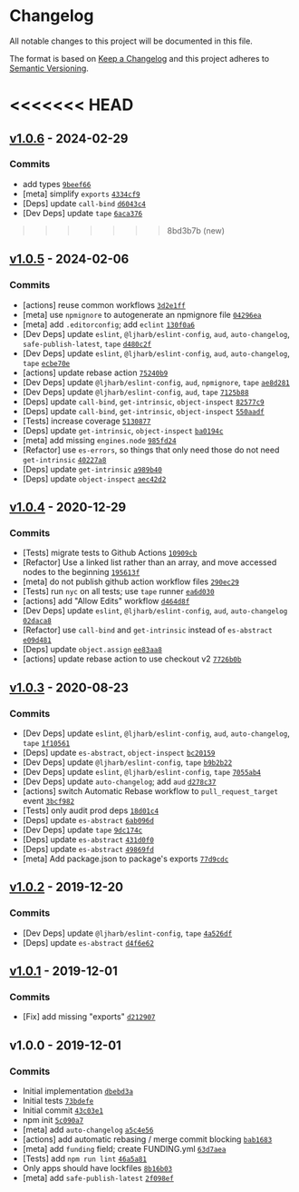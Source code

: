 # Changelog

All notable changes to this project will be documented in this file.

The format is based on [Keep a Changelog](https://keepachangelog.com/en/1.0.0/)
and this project adheres to [Semantic Versioning](https://semver.org/spec/v2.0.0.html).

<<<<<<< HEAD
=======
## [v1.0.6](https://github.com/ljharb/side-channel/compare/v1.0.5...v1.0.6) - 2024-02-29

### Commits

- add types [`9beef66`](https://github.com/ljharb/side-channel/commit/9beef6643e6d717ea57bedabf86448123a7dd9e9)
- [meta] simplify `exports` [`4334cf9`](https://github.com/ljharb/side-channel/commit/4334cf9df654151504c383b62a2f9ebdc8d9d5ac)
- [Deps] update `call-bind` [`d6043c4`](https://github.com/ljharb/side-channel/commit/d6043c4d8f4d7be9037dd0f0419c7a2e0e39ec6a)
- [Dev Deps] update `tape` [`6aca376`](https://github.com/ljharb/side-channel/commit/6aca3761868dc8cd5ff7fd9799bf6b95e09a6eb0)

>>>>>>> 8bd3b7b (new)
## [v1.0.5](https://github.com/ljharb/side-channel/compare/v1.0.4...v1.0.5) - 2024-02-06

### Commits

- [actions] reuse common workflows [`3d2e1ff`](https://github.com/ljharb/side-channel/commit/3d2e1ffd16dd6eaaf3e40ff57951f840d2d63c04)
- [meta] use `npmignore` to autogenerate an npmignore file [`04296ea`](https://github.com/ljharb/side-channel/commit/04296ea17d1544b0a5d20fd5bfb31aa4f6513eb9)
- [meta] add `.editorconfig`; add `eclint` [`130f0a6`](https://github.com/ljharb/side-channel/commit/130f0a6adbc04d385c7456a601d38344dce3d6a9)
- [Dev Deps] update `eslint`, `@ljharb/eslint-config`, `aud`, `auto-changelog`, `safe-publish-latest`, `tape` [`d480c2f`](https://github.com/ljharb/side-channel/commit/d480c2fbe757489ae9b4275491ffbcc3ac4725e9)
- [Dev Deps] update `eslint`, `@ljharb/eslint-config`, `aud`, `auto-changelog`, `tape` [`ecbe70e`](https://github.com/ljharb/side-channel/commit/ecbe70e53a418234081a77971fec1fdfae20c841)
- [actions] update rebase action [`75240b9`](https://github.com/ljharb/side-channel/commit/75240b9963b816e8846400d2287cb68f88c7fba7)
- [Dev Deps] update `@ljharb/eslint-config`, `aud`, `npmignore`, `tape` [`ae8d281`](https://github.com/ljharb/side-channel/commit/ae8d281572430099109870fd9430d2ca3f320b8d)
- [Dev Deps] update `@ljharb/eslint-config`, `aud`, `tape` [`7125b88`](https://github.com/ljharb/side-channel/commit/7125b885fd0eacad4fee9b073b72d14065ece278)
- [Deps] update `call-bind`, `get-intrinsic`, `object-inspect` [`82577c9`](https://github.com/ljharb/side-channel/commit/82577c9796304519139a570f82a317211b5f3b86)
- [Deps] update `call-bind`, `get-intrinsic`, `object-inspect` [`550aadf`](https://github.com/ljharb/side-channel/commit/550aadf20475a6081fd70304cc54f77259a5c8a8)
- [Tests] increase coverage [`5130877`](https://github.com/ljharb/side-channel/commit/5130877a7b27c862e64e6d1c12a178b28808859d)
- [Deps] update `get-intrinsic`, `object-inspect` [`ba0194c`](https://github.com/ljharb/side-channel/commit/ba0194c505b1a8a0427be14cadd5b8a46d4d01b8)
- [meta] add missing `engines.node` [`985fd24`](https://github.com/ljharb/side-channel/commit/985fd249663cb06617a693a94fe08cad12f5cb70)
- [Refactor] use `es-errors`, so things that only need those do not need `get-intrinsic` [`40227a8`](https://github.com/ljharb/side-channel/commit/40227a87b01709ad2c0eebf87eb4223a800099b9)
- [Deps] update `get-intrinsic` [`a989b40`](https://github.com/ljharb/side-channel/commit/a989b4024958737ae7be9fbffdeff2078f33a0fd)
- [Deps] update `object-inspect` [`aec42d2`](https://github.com/ljharb/side-channel/commit/aec42d2ec541a31aaa02475692c87d489237d9a3)

## [v1.0.4](https://github.com/ljharb/side-channel/compare/v1.0.3...v1.0.4) - 2020-12-29

### Commits

- [Tests] migrate tests to Github Actions [`10909cb`](https://github.com/ljharb/side-channel/commit/10909cbf8ce9c0bf96f604cf13d7ffd5a22c2d40)
- [Refactor] Use a linked list rather than an array, and move accessed nodes to the beginning [`195613f`](https://github.com/ljharb/side-channel/commit/195613f28b5c1e6072ef0b61b5beebaf2b6a304e)
- [meta] do not publish github action workflow files [`290ec29`](https://github.com/ljharb/side-channel/commit/290ec29cd21a60585145b4a7237ec55228c52c27)
- [Tests] run `nyc` on all tests; use `tape` runner [`ea6d030`](https://github.com/ljharb/side-channel/commit/ea6d030ff3fe6be2eca39e859d644c51ecd88869)
- [actions] add "Allow Edits" workflow [`d464d8f`](https://github.com/ljharb/side-channel/commit/d464d8fe52b5eddf1504a0ed97f0941a90f32c15)
- [Dev Deps] update `eslint`, `@ljharb/eslint-config`, `aud`, `auto-changelog` [`02daca8`](https://github.com/ljharb/side-channel/commit/02daca87c6809821c97be468d1afa2f5ef447383)
- [Refactor] use `call-bind` and `get-intrinsic` instead of `es-abstract` [`e09d481`](https://github.com/ljharb/side-channel/commit/e09d481528452ebafa5cdeae1af665c35aa2deee)
- [Deps] update `object.assign` [`ee83aa8`](https://github.com/ljharb/side-channel/commit/ee83aa81df313b5e46319a63adb05cf0c179079a)
- [actions] update rebase action to use checkout v2 [`7726b0b`](https://github.com/ljharb/side-channel/commit/7726b0b058b632fccea709f58960871defaaa9d7)

## [v1.0.3](https://github.com/ljharb/side-channel/compare/v1.0.2...v1.0.3) - 2020-08-23

### Commits

- [Dev Deps] update `eslint`, `@ljharb/eslint-config`, `aud`, `auto-changelog`, `tape` [`1f10561`](https://github.com/ljharb/side-channel/commit/1f105611ef3acf32dec8032ae5c0baa5e56bb868)
- [Deps] update `es-abstract`, `object-inspect` [`bc20159`](https://github.com/ljharb/side-channel/commit/bc201597949a505e37cef9eaf24c7010831e6f03)
- [Dev Deps] update `@ljharb/eslint-config`, `tape` [`b9b2b22`](https://github.com/ljharb/side-channel/commit/b9b2b225f9e0ea72a6ec2b89348f0bd690bc9ed1)
- [Dev Deps] update `eslint`, `@ljharb/eslint-config`, `tape` [`7055ab4`](https://github.com/ljharb/side-channel/commit/7055ab4de0860606efd2003674a74f1fe6ebc07e)
- [Dev Deps] update `auto-changelog`; add `aud` [`d278c37`](https://github.com/ljharb/side-channel/commit/d278c37d08227be4f84aa769fcd919e73feeba40)
- [actions] switch Automatic Rebase workflow to `pull_request_target` event [`3bcf982`](https://github.com/ljharb/side-channel/commit/3bcf982faa122745b39c33ce83d32fdf003741c6)
- [Tests] only audit prod deps [`18d01c4`](https://github.com/ljharb/side-channel/commit/18d01c4015b82a3d75044c4d5ba7917b2eac01ec)
- [Deps] update `es-abstract` [`6ab096d`](https://github.com/ljharb/side-channel/commit/6ab096d9de2b482cf5e0717e34e212f5b2b9bc9a)
- [Dev Deps] update `tape` [`9dc174c`](https://github.com/ljharb/side-channel/commit/9dc174cc651dfd300b4b72da936a0a7eda5f9452)
- [Deps] update `es-abstract` [`431d0f0`](https://github.com/ljharb/side-channel/commit/431d0f0ff11fbd2ae6f3115582a356d3a1cfce82)
- [Deps] update `es-abstract` [`49869fd`](https://github.com/ljharb/side-channel/commit/49869fd323bf4453f0ba515c0fb265cf5ab7b932)
- [meta] Add package.json to package's exports [`77d9cdc`](https://github.com/ljharb/side-channel/commit/77d9cdceb2a9e47700074f2ae0c0a202e7dac0d4)

## [v1.0.2](https://github.com/ljharb/side-channel/compare/v1.0.1...v1.0.2) - 2019-12-20

### Commits

- [Dev Deps] update `@ljharb/eslint-config`, `tape` [`4a526df`](https://github.com/ljharb/side-channel/commit/4a526df44e4701566ed001ec78546193f818b082)
- [Deps] update `es-abstract` [`d4f6e62`](https://github.com/ljharb/side-channel/commit/d4f6e629b6fb93a07415db7f30d3c90fd7f264fe)

## [v1.0.1](https://github.com/ljharb/side-channel/compare/v1.0.0...v1.0.1) - 2019-12-01

### Commits

- [Fix] add missing "exports" [`d212907`](https://github.com/ljharb/side-channel/commit/d2129073abf0701a5343bf28aa2145617604dc2e)

## v1.0.0 - 2019-12-01

### Commits

- Initial implementation [`dbebd3a`](https://github.com/ljharb/side-channel/commit/dbebd3a4b5ed64242f9a6810efe7c4214cd8cde4)
- Initial tests [`73bdefe`](https://github.com/ljharb/side-channel/commit/73bdefe568c9076cf8c0b8719bc2141aec0e19b8)
- Initial commit [`43c03e1`](https://github.com/ljharb/side-channel/commit/43c03e1c2849ec50a87b7a5cd76238a62b0b8770)
- npm init [`5c090a7`](https://github.com/ljharb/side-channel/commit/5c090a765d66a5527d9889b89aeff78dee91348c)
- [meta] add `auto-changelog` [`a5c4e56`](https://github.com/ljharb/side-channel/commit/a5c4e5675ec02d5eb4d84b4243aeea2a1d38fbec)
- [actions] add automatic rebasing / merge commit blocking [`bab1683`](https://github.com/ljharb/side-channel/commit/bab1683d8f9754b086e94397699fdc645e0d7077)
- [meta] add `funding` field; create FUNDING.yml [`63d7aea`](https://github.com/ljharb/side-channel/commit/63d7aeaf34f5650650ae97ca4b9fae685bd0937c)
- [Tests] add `npm run lint` [`46a5a81`](https://github.com/ljharb/side-channel/commit/46a5a81705cd2664f83df232c01dbbf2ee952885)
- Only apps should have lockfiles [`8b16b03`](https://github.com/ljharb/side-channel/commit/8b16b0305f00895d90c4e2e5773c854cfea0e448)
- [meta] add `safe-publish-latest` [`2f098ef`](https://github.com/ljharb/side-channel/commit/2f098ef092a39399cfe548b19a1fc03c2fd2f490)
